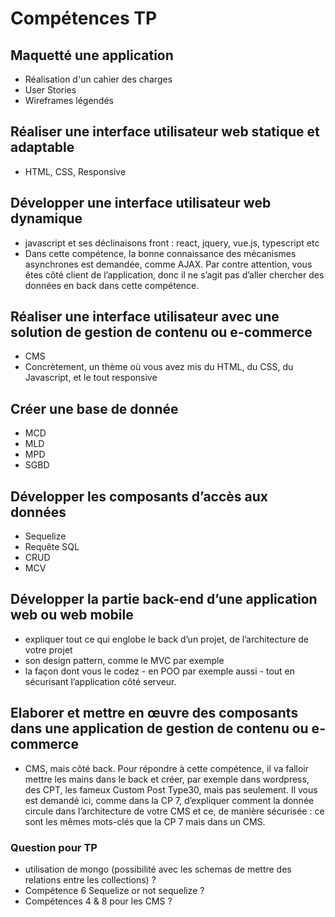 # Compétences TP

## Maquetté une application

- Réalisation d'un cahier des charges
- User Stories
- Wireframes légendés

## Réaliser une interface utilisateur web statique et adaptable

- HTML, CSS, Responsive

## Développer une interface utilisateur web dynamique

- javascript et ses déclinaisons front : react, jquery, vue.js, typescript etc
- Dans cette compétence, la bonne connaissance des mécanismes asynchrones
est demandée, comme AJAX. Par contre attention, vous êtes côté client de
l’application, donc il ne s’agit pas d’aller chercher des données en back dans
cette compétence.

## Réaliser une interface utilisateur avec une solution de gestion de contenu ou e-commerce

- CMS
- Concrètement, un thème où vous avez mis du HTML, du CSS, du Javascript, et le tout responsive

## Créer une base de donnée

- MCD
- MLD
- MPD
- SGBD

## Développer les composants d’accès aux données

- Sequelize
- Requête SQL
- CRUD
- MCV

## Développer la partie back-end d’une application web ou web mobile

- expliquer tout ce qui englobe le back d’un projet, de l’architecture de votre projet
- son design pattern, comme le MVC par exemple
- la façon dont vous le codez - en POO par exemple aussi - tout en sécurisant l’application côté serveur.

## Elaborer et mettre en œuvre des composants dans une application de gestion de contenu ou e-commerce

- CMS, mais côté back. Pour répondre à cette compétence, il va falloir mettre les mains dans le back et créer,
par exemple dans wordpress, des CPT, les fameux Custom Post Type30, mais pas seulement. Il vous est demandé
ici, comme dans la CP 7, d’expliquer comment la donnée circule dans l’architecture de votre CMS et ce, de manière sécurisée : 
ce sont les mêmes mots-clés que la CP 7 mais dans un CMS.

### Question pour TP
- utilisation de mongo (possibilité avec les schemas de mettre des relations entre les collections) ?
- Compétence 6 Sequelize or not sequelize ?
- Compétences 4 & 8 pour les CMS ?